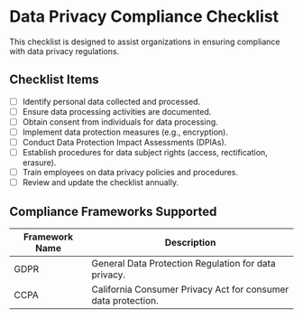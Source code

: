 # Data Privacy Compliance Checklist

This checklist is designed to assist organizations in ensuring compliance with data privacy regulations.

## Checklist Items
- [ ] Identify personal data collected and processed.
- [ ] Ensure data processing activities are documented.
- [ ] Obtain consent from individuals for data processing.
- [ ] Implement data protection measures (e.g., encryption).
- [ ] Conduct Data Protection Impact Assessments (DPIAs).
- [ ] Establish procedures for data subject rights (access, rectification, erasure).
- [ ] Train employees on data privacy policies and procedures.
- [ ] Review and update the checklist annually.

## Compliance Frameworks Supported

| Framework Name | Description |
|----------------|-------------|
| GDPR           | General Data Protection Regulation for data privacy. |
| CCPA           | California Consumer Privacy Act for consumer data protection. 
